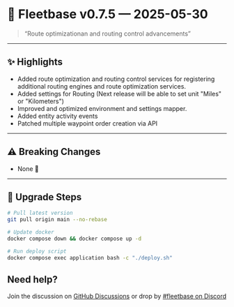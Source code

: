 # 🚀 Fleetbase v0.7.5 — 2025-05-30

> “Route optimizationan and routing control advancements”

---

## ✨ Highlights
- Added route optimization and routing control services for registering additional routing engines and route optimization services.
- Added settings for Routing (Next release will be able to set unit "Miles" or "Kilometers")
- Improved and optimized environment and settings mapper.
- Added entity activity events
- Patched multiple waypoint order creation via API

---

## ⚠️ Breaking Changes
- None 🙂

---

## 🔧 Upgrade Steps
```bash
# Pull latest version
git pull origin main --no-rebase

# Update docker
docker compose down && docker compose up -d

# Run deploy script
docker compose exec application bash -c "./deploy.sh"
```

## Need help? 
Join the discussion on [GitHub Discussions](https://github.com/fleetbase/fleetbase/discussions) or drop by [#fleetbase on Discord](https://discord.com/invite/HnTqQ6zAVn)